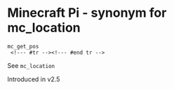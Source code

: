 # Minecraft Pi - synonym for mc_location

```
mc_get_pos 
 <!--- #tr --><!--- #end tr -->
```


See `mc_location`

Introduced in v2.5

